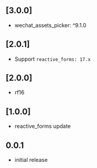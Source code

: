 ## [3.0.0]

* wechat_assets_picker: ^9.1.0

## [2.0.1]

* Support `reactive_forms: 17.x`

## [2.0.0]

* rf16

## [1.0.0]

* reactive_forms update

## 0.0.1

* initial release
